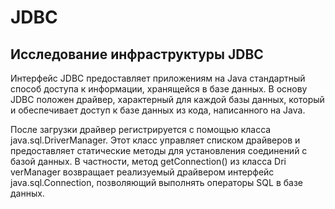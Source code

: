 # JDBC

## Исследование инфраструктуры JDBC

Интерфейс JDBC предоставляет приложениям на Java стандартный способ доступа к
информации, хранящейся в базе данных. В основу JDBC положен драйвер, характерный
для каждой базы данных, который и обеспечивает доступ к базе данных из кода,
написанного на Java.

После загрузки драйвер регистрируется с помощью класса java.sql.DriverManager.
Этот класс управляет списком драйверов и предоставляет статические методы для
установления соединений с базой данных. В частности, метод getConnection() из
класса Dri verManager возвращает реализуемый драйвером интерфейс
java.sql.Connection, позволяющий выполнять операторы SQL в базе данных.

